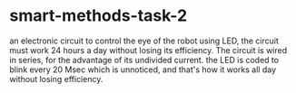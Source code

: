 # smart-methods-task-2
an electronic circuit to control the eye of the robot using LED, the circuit must work 24 hours a day without losing its efficiency.
The circuit is wired in series, for the advantage of its undivided current.
the LED is coded to blink every 20 Msec which is unnoticed, and that's how it works all day without losing efficiency.
